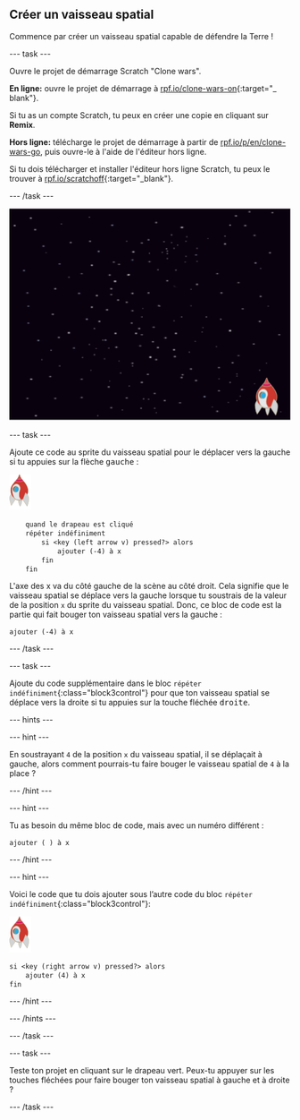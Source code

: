 ## Créer un vaisseau spatial

Commence par créer un vaisseau spatial capable de défendre la Terre !

\--- task \---

Ouvre le projet de démarrage Scratch "Clone wars".

**En ligne:** ouvre le projet de démarrage à [rpf.io/clone-wars-on](http://rpf.io/clone-wars-on){:target="_ blank"}.

Si tu as un compte Scratch, tu peux en créer une copie en cliquant sur **Remix**.

**Hors ligne:** télécharge le projet de démarrage à partir de [rpf.io/p/en/clone-wars-go](http://rpf.io/p/en/clone-wars-go), puis ouvre-le à l'aide de l'éditeur hors ligne.

Si tu dois télécharger et installer l'éditeur hors ligne Scratch, tu peux le trouver à [rpf.io/scratchoff](https://rpf.io/scratchoff){:target="_blank"}.

\--- /task \---

![projet de démarrage](images/starter-project.png)

\--- task \---

Ajoute ce code au sprite du vaisseau spatial pour le déplacer vers la gauche si tu appuies sur la flèche <kbd>gauche</kbd> :

![sprite de roquette](images/rocket-sprite.png)

```blocks3
    quand le drapeau est cliqué
    répéter indéfiniment
        si <key (left arrow v) pressed?> alors
            ajouter (-4) à x
        fin
    fin
```

L'axe des x va du côté gauche de la scène au côté droit. Cela signifie que le vaisseau spatial se déplace vers la gauche lorsque tu soustrais de la valeur de la position `x` du sprite du vaisseau spatial. Donc, ce bloc de code est la partie qui fait bouger ton vaisseau spatial vers la gauche :

```blocks3
ajouter (-4) à x
```

\--- /task \---

\--- task \---

Ajoute du code supplémentaire dans le bloc `répéter indéfiniment`{:class="block3control"} pour que ton vaisseau spatial se déplace vers la droite si tu appuies sur la touche fléchée <kbd>droite</kbd>.

\--- hints \---

\--- hint \---

En soustrayant `4` de la position `x` du vaisseau spatial, il se déplaçait à gauche, alors comment pourrais-tu faire bouger le vaisseau spatial de `4` à la place ?

\--- /hint \---

\--- hint \---

Tu as besoin du même bloc de code, mais avec un numéro différent :

```blocks3
ajouter ( ) à x
```

\--- /hint \---

\--- hint \---

Voici le code que tu dois ajouter sous l’autre code du bloc `répéter indéfiniment`{:class="block3control"}:

![sprite de roquette](images/rocket-sprite.png)

```blocks3
si <key (right arrow v) pressed?> alors
    ajouter (4) à x
fin
```

\--- /hint \---

\--- /hints \---

\--- /task \---

\--- task \---

Teste ton projet en cliquant sur le drapeau vert. Peux-tu appuyer sur les touches fléchées pour faire bouger ton vaisseau spatial à gauche et à droite ?

\--- /task \---
